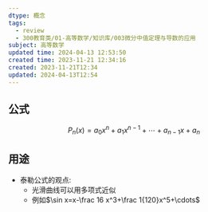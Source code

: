 ```yaml
---
dtype: 概念
tags:
  - review
  - 300教育类/01-高等数学/知识库/003微分中值定理与导数的应用
subject: 高等数学
updated time: 2024-04-13 12:53:50
created time: 2023-11-21 12:34:16
created: 2023-11-21T12:34
updated: 2024-04-13T12:54
---
```

## 公式
$$P_n(x)=a_0x^n+a_1x^{n-1}+\cdots+a_{n-1}x+a_n$$
## 用途
- 泰勒公式的观点:
	- 光滑曲线可以用多项式近似
	- 例如$\sin x=x-\frac 16 x^3+\frac 1{120}x^5+\cdots$